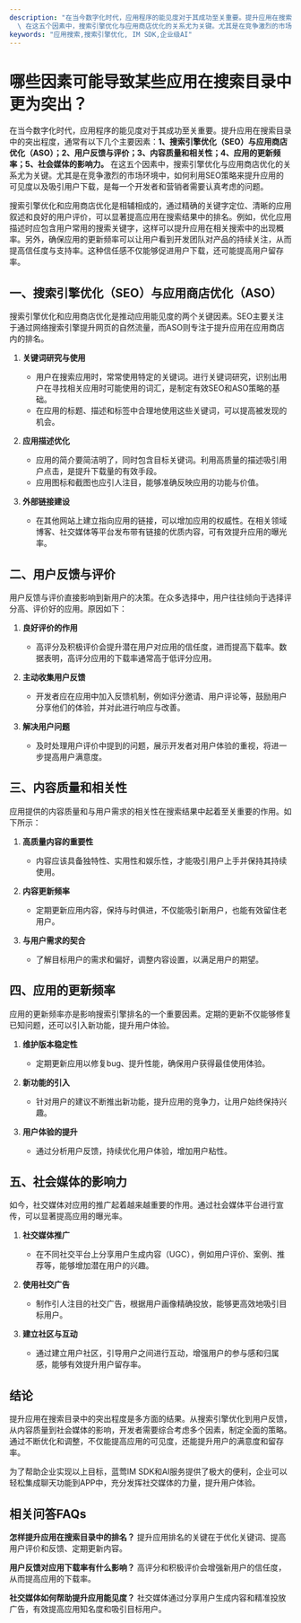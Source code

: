 ```yaml
---
description: "在当今数字化时代，应用程序的能见度对于其成功至关重要。提升应用在搜索目录中的突出程度，通常有以下几个主要因素：**1、搜索引擎优化（SEO）与应用商店优化（ASO）；2、用户反馈与评价；3、内容质量和相关性；4、应用的更新频率；5、社会媒体的影响力。**\
  \ 在这五个因素中，搜索引擎优化与应用商店优化的关系尤为关键。尤其是在竞争激烈的市场环境中，如何利用SEO策略来提升应用的可见度以及吸引用户下载，是每一个开发者和营销者需要认真考虑的问题。"
keywords: "应用搜索,搜索引擎优化, IM SDK,企业级AI"
---
```

# 哪些因素可能导致某些应用在搜索目录中更为突出？

在当今数字化时代，应用程序的能见度对于其成功至关重要。提升应用在搜索目录中的突出程度，通常有以下几个主要因素：**1、搜索引擎优化（SEO）与应用商店优化（ASO）；2、用户反馈与评价；3、内容质量和相关性；4、应用的更新频率；5、社会媒体的影响力。** 在这五个因素中，搜索引擎优化与应用商店优化的关系尤为关键。尤其是在竞争激烈的市场环境中，如何利用SEO策略来提升应用的可见度以及吸引用户下载，是每一个开发者和营销者需要认真考虑的问题。

搜索引擎优化和应用商店优化是相辅相成的，通过精确的关键字定位、清晰的应用叙述和良好的用户评价，可以显著提高应用在搜索结果中的排名。例如，优化应用描述时应包含用户常用的搜索关键字，这样可以提升应用在相关搜索中的出现概率。另外，确保应用的更新频率可以让用户看到开发团队对产品的持续关注，从而提高信任度与支持率。这种信任感不仅能够促进用户下载，还可能提高用户留存率。

## **一、搜索引擎优化（SEO）与应用商店优化（ASO）**

搜索引擎优化和应用商店优化是推动应用能见度的两个关键因素。SEO主要关注于通过网络搜索引擎提升网页的自然流量，而ASO则专注于提升应用在应用商店内的排名。

1. **关键词研究与使用**
   - 用户在搜索应用时，常常使用特定的关键词。进行关键词研究，识别出用户在寻找相关应用时可能使用的词汇，是制定有效SEO和ASO策略的基础。
   - 在应用的标题、描述和标签中合理地使用这些关键词，可以提高被发现的机会。

2. **应用描述优化**
   - 应用的简介要简洁明了，同时包含目标关键词。利用高质量的描述吸引用户点击，是提升下载量的有效手段。
   - 应用图标和截图也应引人注目，能够准确反映应用的功能与价值。

3. **外部链接建设**
   - 在其他网站上建立指向应用的链接，可以增加应用的权威性。在相关领域博客、社交媒体等平台发布带有链接的优质内容，可有效提升应用的曝光率。

## **二、用户反馈与评价**

用户反馈与评价直接影响到新用户的决策。在众多选择中，用户往往倾向于选择评分高、评价好的应用。原因如下：

1. **良好评价的作用**
   - 高评分及积极评价会提升潜在用户对应用的信任度，进而提高下载率。数据表明，高评分应用的下载率通常高于低评分应用。

2. **主动收集用户反馈**
   - 开发者应在应用中加入反馈机制，例如评分邀请、用户评论等，鼓励用户分享他们的体验，并对此进行响应与改善。

3. **解决用户问题**
   - 及时处理用户评价中提到的问题，展示开发者对用户体验的重视，将进一步提高用户满意度。

## **三、内容质量和相关性**

应用提供的内容质量和与用户需求的相关性在搜索结果中起着至关重要的作用。如下所示：

1. **高质量内容的重要性**
   - 内容应该具备独特性、实用性和娱乐性，才能吸引用户上手并保持其持续使用。

2. **内容更新频率**
   - 定期更新应用内容，保持与时俱进，不仅能吸引新用户，也能有效留住老用户。

3. **与用户需求的契合**
   - 了解目标用户的需求和偏好，调整内容设置，以满足用户的期望。

## **四、应用的更新频率**

应用的更新频率亦是影响搜索引擎排名的一个重要因素。定期的更新不仅能够修复已知问题，还可以引入新功能，提升用户体验。

1. **维护版本稳定性**
   - 定期更新应用以修复bug、提升性能，确保用户获得最佳使用体验。

2. **新功能的引入**
   - 针对用户的建议不断推出新功能，提升应用的竞争力，让用户始终保持兴趣。

3. **用户体验的提升**
   - 通过分析用户反馈，持续优化用户体验，增加用户粘性。

## **五、社会媒体的影响力**

如今，社交媒体对应用的推广起着越来越重要的作用。通过社会媒体平台进行宣传，可以显著提高应用的曝光率。

1. **社交媒体推广**
   - 在不同社交平台上分享用户生成内容（UGC），例如用户评价、案例、推荐等，能够增加潜在用户的兴趣。

2. **使用社交广告**
   - 制作引人注目的社交广告，根据用户画像精确投放，能够更高效地吸引目标用户。

3. **建立社区与互动**
   - 通过建立用户社区，引导用户之间进行互动，增强用户的参与感和归属感，能够有效提升用户留存率。

## **结论**

提升应用在搜索目录中的突出程度是多方面的结果。从搜索引擎优化到用户反馈，从内容质量到社会媒体的影响，开发者需要综合考虑多个因素，制定全面的策略。通过不断优化和调整，不仅能提高应用的可见度，还能提升用户的满意度和留存率。

为了帮助企业实现以上目标，蓝莺IM SDK和AI服务提供了极大的便利，企业可以轻松集成聊天功能到APP中，充分发挥社交媒体的力量，提升用户体验。

## 相关问答FAQs

**怎样提升应用在搜索目录中的排名？**
提升应用排名的关键在于优化关键词、提高用户评价和反馈、定期更新内容。

**用户反馈对应用下载率有什么影响？**
高评分和积极评价会增强新用户的信任度，从而提高应用的下载率。

**社交媒体如何帮助提升应用能见度？**
社交媒体通过分享用户生成内容和精准投放广告，有效提高应用知名度和吸引目标用户。
